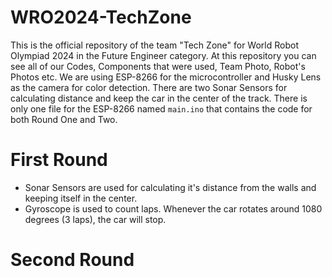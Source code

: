 # WRO2024-TechZone
This is the official repository of the team "Tech Zone" for World Robot Olympiad 2024 in the Future Engineer category. At this repository you can see all of our Codes, Components that were used, Team Photo, Robot's Photos etc.
We are using ESP-8266 for the microcontroller and Husky Lens as the camera for color detection. There are two Sonar Sensors for calculating distance and keep the car in the center of the track. There is only one file for the ESP-8266 named `main.ino` that contains the code for both Round One and Two.

# First Round
- Sonar Sensors are used for calculating it's distance from the walls and keeping itself in the center.
- Gyroscope is used to count laps. Whenever the car rotates around 1080 degrees (3 laps), the car will stop.

# Second Round
